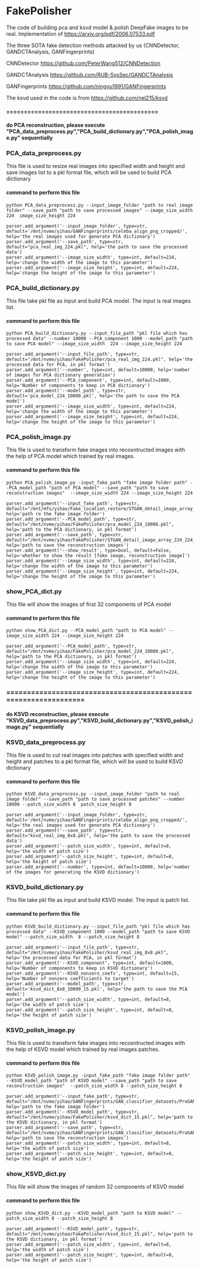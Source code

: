 # FakePolisher

The code of building pca and ksvd model & polish DeepFake images to be real. Implementation of https://arxiv.org/pdf/2006.07533.pdf

The three SOTA fake detection methods attacked by us (CNNDetector, GANDCTAnalysis, GANFingerprints)

CNNDetector  https://github.com/PeterWang512/CNNDetection

GANDCTAnalysis   https://github.com/RUB-SysSec/GANDCTAnalysis

GANFingerprints  https://github.com/ningyu1991/GANFingerprints

The ksvd used in the code is from https://github.com/nel215/ksvd

#### ===========================================
#### do PCA reconstruction, please execute "PCA_data_preprocess.py","PCA_build_dictionary.py","PCA_polish_image.py"  sequentially

### PCA_data_preprocess.py

This file is used to resize real images into specified width and height and save images list to a pkl format file, which will be used to build PCA dictionary

#### command to perform this file 

```
python PCA_data_preprocess.py --input_image_folder "path to real image folder" --save_path "path to save processed images" --image_size_width 224  image_size_height 224
```

```
parser.add_argument('--input_image_folder', type=str, default='/mnt/nvme/yihao/GANFingerprints/celeba_align_png_cropped/', help='the real images used for generate PCA dictionary')
parser.add_argument('--save_path', type=str, default="pca_real_img_224.pkl", help='the path to save the processed data')
parser.add_argument('--image_size_width', type=int, default=224, help='change the width of the image to this parameter')
parser.add_argument('--image_size_height', type=int, default=224, help='change the height of the image to this parameter')
```

### PCA_build_dictionary.py

This file take pkl file as input and build PCA model. The input is real images list.

#### command to perform this file 

```
python PCA_build_dictionary.py --input_file_path "pkl file which has processed data" --number 10000 --PCA_component 1000 --model_path "path to save PCA model" --image_size_width  224 --image_size_height 224
```

```
parser.add_argument('--input_file_path', type=str, default="/mnt/nvme/yihao/FakePolisher/pca_real_img_224.pkl", help='the processed data for PCA, in pkl format')
parser.add_argument('--number', type=int, default=10000, help='number of images for PCA dictionary generation')
parser.add_argument('--PCA_component', type=int, default=1000, help='Number of components to keep in PCA dictionary')
parser.add_argument('--model_path', type=str, default='pca_model_224_10000.pkl', help='the path to save the PCA model')
parser.add_argument('--image_size_width', type=int, default=224, help='change the width of the image to this parameter')
parser.add_argument('--image_size_height', type=int, default=224, help='change the height of the image to this parameter')
```

### PCA_polish_image.py

This file is used to transform fake images into recosntructed images with the help of PCA model which trained by real images.

#### command to perform this file 

```
python PCA_polish_image.py -input_fake_path "fake image folder path" --PCA_model_path "path of PCA model" --save_path "path to save reconstruction images"  --image_size_width 224 --image_size_height 224
```

```
parser.add_argument('--input_fake_path', type=str, default="/mnt/mfs/yihao/Fake_location_restore/STGAN_detail_image_array_224_224_Bald", help='path ro the fake image folder')
parser.add_argument('--PCA_model_path', type=str, default="/mnt/nvme/yihao/FakePolisher/pca_model_224_10000.pkl", help='path to the PCA dictionary, in pkl format')
parser.add_argument('--save_path', type=str, default="/mnt/nvme/yihao/FakePolisher/STGAN_detail_image_array_224_224_Bald_PCA", help='path to save the reconstruction images')
parser.add_argument('--show_result', type=bool, default=False, help='whether to show the result [fake image, reconstruction image]')
parser.add_argument('--image_size_width', type=int, default=224, help='change the width of the image to this parameter')
parser.add_argument('--image_size_height', type=int, default=224, help='change the height of the image to this parameter')
```

### show_PCA_dict.py
This file will show the images of first 32 components of PCA model 

#### command to perform this file

```
python show_PCA_dict.py --PCA_model_path "path to PCA model" --image_size_width 224 --image_size_height 224
```

```
parser.add_argument('--PCA_model_path', type=str, default="/mnt/nvme/yihao/FakePolisher/pca_model_224_10000.pkl", help='path to the PCA dictionary, in pkl format')
parser.add_argument('--image_size_width', type=int, default=224, help='change the width of the image to this parameter')
parser.add_argument('--image_size_height', type=int, default=224, help='change the height of the image to this parameter')
```


### ================================================================
#### do KSVD reconstruction, please execute "KSVD_data_preprocess.py","KSVD_build_dictionary.py","KSVD_polish_image.py"  sequentially


### KSVD_data_preprocess.py

This file is used to cut real images into patches with specified width and height and patches to a pkl format file, which will be used to build KSVD dictionary

#### command to perform this file 

```
python KSVD_data_preprocess.py --input_image_folder "path to real image folder" --save_path "path to save processed patches" --number 10000 --patch_size_width 8  patch_size_height 8
```

```
parser.add_argument('--input_image_folder', type=str, default='/mnt/nvme/yihao/GANFingerprints/celeba_align_png_cropped/', help='the real images used for generate PCA dictionary')
parser.add_argument('--save_path', type=str, default="ksvd_real_img_8x8.pkl", help='the path to save the processed data')
parser.add_argument('--patch_size_width', type=int, default=8, help='the width of patch size')
parser.add_argument('--patch_size_height', type=int, default=8, help='the height of patch size')
parser.add_argument('--number', type=int, default=10000, help='number of the images for generating the KSVD dictionary')
```

### KSVD_build_dictionary.py

This file take pkl file as input and build KSVD model. The input is patch list.

#### command to perform this file 

```
python KSVD_build_dictionary.py --input_file_path "pkl file which has processed data" --KSVD_component 1000 --model_path "path to save KSVD model" --patch_size_width  8 --patch_size_height 8
```

```
parser.add_argument('--input_file_path', type=str, default="/mnt/nvme/yihao/FakePolisher/ksvd_real_img_8x8.pkl", help='the processed data for PCA, in pkl format')
parser.add_argument('--KSVD_component', type=int, default=1000, help='Number of components to keep in KSVD dictionary')
parser.add_argument('--KSVD_nonzero_coefs', type=int, default=15, help='Number of nonzero coefficients to target')
parser.add_argument('--model_path', type=str, default='ksvd_dict_8x8_10000_15.pkl', help='the path to save the PCA model')
parser.add_argument('--patch_size_width', type=int, default=8, help='the width of patch size')
parser.add_argument('--patch_size_height', type=int, default=8, help='the height of patch size')
```

### KSVD_polish_image.py

This file is used to transform fake images into recosntructed images with the help of KSVD model which trained by real images patches.

#### command to perform this file 

```
python KSVD_polish_image.py -input_fake_path "fake image folder path" --KSVD_model_path "path of KSVD model" --save_path "path to save reconstruction images"  --patch_size_width 8 --patch_size_height 8
```

```
parser.add_argument('--input_fake_path', type=str, default="/mnt/nvme/yihao/GANFingerprints/GAN_classifier_datasets/ProGAN_celeba_align_png_cropped/", help='path to the fake image folder')
parser.add_argument('--KSVD_model_path', type=str, default="/mnt/nvme/yihao/FakePolisher/ksvd_dict_15.pkl", help='path to the KSVD dictionary, in pkl format')
parser.add_argument('--save_path', type=str, default="/mnt/nvme/yihao/GANFingerprints/GAN_classifier_datasets/ProGAN_celeba_align_png_cropped_KSVD_delete/", help='path to save the reconstruction images')
parser.add_argument('--patch_size_width', type=int, default=8, help='the width of patch size')
parser.add_argument('--patch_size_height', type=int, default=8, help='the height of patch size')
```

### show_KSVD_dict.py
This file will show the images of random 32 components of KSVD model 

#### command to perform this file

```
python show_KSVD_dict.py --KSVD_model_path "path to KSVD model" --patch_size_width 8 --patch_size_height 8
```

```
parser.add_argument('--KSVD_model_path', type=str, default="/mnt/nvme/yihao/FakePolisher/ksvd_dict_15.pkl", help='path to the KSVD dictionary, in pkl format')
parser.add_argument('--patch_size_width', type=int, default=8, help='the width of patch size')
parser.add_argument('--patch_size_height', type=int, default=8, help='the height of patch size')
```


